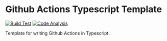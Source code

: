 # Github Actions Typescript Template

[![Build Test](https://github.com/luvly-luvs/action-template-typescript/actions/workflows/build-test.yml/badge.svg?branch=main&max-age=3600)](https://github.com/luvly-luvs/action-template-typescript/actions/workflows/build-test.yml)
[![Code Analysis](https://github.com/luvly-luvs/action-template-typescript/actions/workflows/codeql-analysis.yml/badge.svg?branch=main&max-age=3600)](https://github.com/luvly-luvs/action-template-typescript/actions/workflows/codeql-analysis.yml)

Template for writing Github Actions in Typescript.

